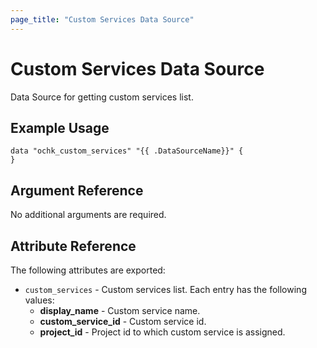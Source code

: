 ```yaml
---
page_title: "Custom Services Data Source"
---
```


# Custom Services Data Source

Data Source for getting custom services list.

## Example Usage

```hcl
data "ochk_custom_services" "{{ .DataSourceName}}" {
}
```
## Argument Reference

No additional arguments are required.

## Attribute Reference

The following attributes are exported:
* `custom_services` - Custom services list. Each entry has the following values:
    * **display_name** - Custom service name.
    * **custom_service_id** - Custom service id.
    * **project_id** - Project id to which custom service is assigned.
